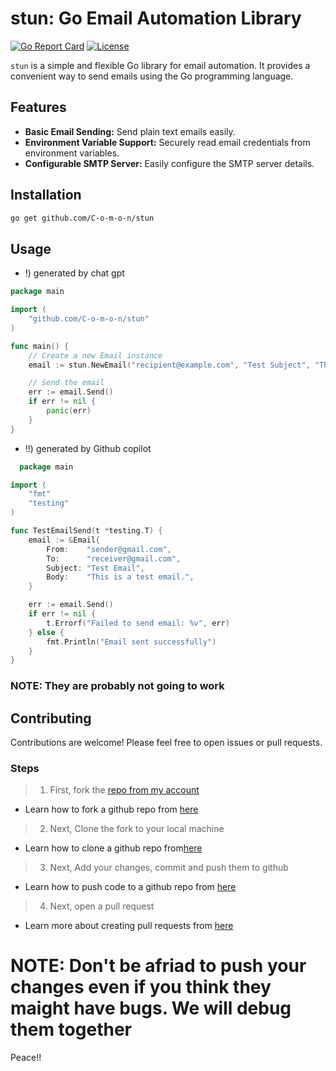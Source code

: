 # stun: Go Email Automation Library

[![Go Report Card](https://goreportcard.com/badge/github.com/C-o-m-o-n/stun)](https://goreportcard.com/report/github.com/C-o-m-o-n/stun)
[![License](https://img.shields.io/badge/License-MIT-blue.svg)](https://opensource.org/licenses/MIT)

`stun` is a simple and flexible Go library for email automation. It provides a convenient way to send emails using the Go programming language.

## Features

- **Basic Email Sending:** Send plain text emails easily.
- **Environment Variable Support:** Securely read email credentials from environment variables.
- **Configurable SMTP Server:** Easily configure the SMTP server details.

## Installation

```bash
go get github.com/C-o-m-o-n/stun

```

## Usage

- !) generated by chat gpt 
```go
package main

import (
	"github.com/C-o-m-o-n/stun"
)

func main() {
	// Create a new Email instance
	email := stun.NewEmail("recipient@example.com", "Test Subject", "This is the email body.")

	// Send the email
	err := email.Send()
	if err != nil {
		panic(err)
	}
}
```

- !!) generated by Github copilot

``` go
  package main

import (
    "fmt"
    "testing"
)

func TestEmailSend(t *testing.T) {
    email := &Email{
        From:    "sender@gmail.com",
        To:      "receiver@gmail.com",
        Subject: "Test Email",
        Body:    "This is a test email.",
    }

    err := email.Send()
    if err != nil {
        t.Errorf("Failed to send email: %v", err)
    } else {
        fmt.Println("Email sent successfully")
    }
}
```

### NOTE: They are probably not going to work

## Contributing

Contributions are welcome! Please feel free to open issues or pull requests.

### Steps
> 01) First, fork the [repo from my account](github.com/C-o-m-o-n/stun)
- Learn how to fork a github repo from [here](https://docs.github.com/en/get-started/quickstart/fork-a-repo)

  
> 2) Next, Clone the fork to your local machine
- Learn how to clone a github repo from[here](https://docs.github.com/en/repositories/creating-and-managing-repositories/cloning-a-repository)

> 3) Next, Add your changes, commit and push them to github
- Learn how to push code to a github repo from [here](https://docs.github.com/en/get-started/using-git/pushing-commits-to-a-remote-repository)

> 4) Next, open a pull request
- Learn more about creating pull requests from [here](https://docs.github.com/en/pull-requests/collaborating-with-pull-requests/proposing-changes-to-your-work-with-pull-requests/creating-a-pull-request)
  
# NOTE: Don't be afriad to push your changes even if you think they maight have bugs. We will debug them together

Peace!!

